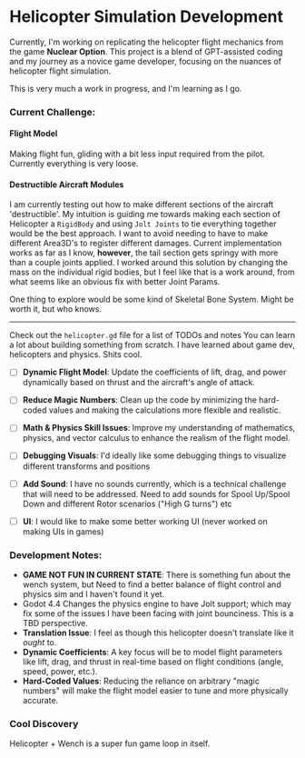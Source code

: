 # Helicopter Simulation Development

Currently, I'm working on replicating the helicopter flight mechanics from the game **Nuclear Option**. This project is a blend of GPT-assisted coding and my journey as a novice game developer, focusing on the nuances of helicopter flight simulation.

This is very much a work in progress, and I'm learning as I go.

### Current Challenge:

#### Flight Model
Making flight fun, gliding with a bit less input required from the pilot. Currently everything is very loose. 

#### Destructible Aircraft Modules
I am currently testing out how to make different sections of the aircraft 'destructible'. My intuition is guiding me towards making each section of Helicopter a `RigidBody` and using `Jolt Joints` to tie everything together would be the best approach.
I want to avoid needing to have to make different Area3D's to register different damages. 
Current implementation works as far as I know, **however**, the tail section gets springy with more than a couple joints applied. 
I worked around this solution by changing the mass on the individual rigid bodies, but I feel like that is a work around, from what seems like an obvious fix with better Joint Params. 

One thing to explore would be some kind of Skeletal Bone System. Might be worth it, but who knows.  

---

Check out the `helicopter.gd` file for a list of TODOs and notes
You can learn a lot about building something from scratch. 
I have learned about game dev, helicopters and physics. 
Shits cool. 

- [ ] **Dynamic Flight Model**: Update the coefficients of lift, drag, and power dynamically based on thrust and the aircraft's angle of attack.
- [ ] **Reduce Magic Numbers**: Clean up the code by minimizing the hard-coded values and making the calculations more flexible and realistic.
- [ ] **Math & Physics Skill Issues**: Improve my understanding of mathematics, physics, and vector calculus to enhance the realism of the flight model.
- [ ] **Debugging Visuals**: I'd ideally like some debugging things to visualize different transforms and positions
- [ ] **Add Sound**: I have no sounds currently, which is a technical challenge that will need to be addressed. Need to add sounds for Spool Up/Spool Down and different Rotor scenarios ("High G turns") etc
- [ ] **UI**: I would like to make some better working UI (never worked on making UIs in games)

 

### Development Notes:
- **GAME NOT FUN IN CURRENT STATE**: There is something fun about the wench system, but Need to find a better balance of flight control and physics sim and I haven't found it yet. 
- Godot 4.4 Changes the physics engine to have Jolt support; which may fix some of the issues I have been facing with joint bounciness. This is a TBD perspective. 
- **Translation Issue**: I feel as though this helicopter doesn't translate like it *ought* to. 
- **Dynamic Coefficients**: A key focus will be to model flight parameters like lift, drag, and thrust in real-time based on flight conditions (angle, speed, power, etc.).
- **Hard-Coded Values**: Reducing the reliance on arbitrary "magic numbers" will make the flight model easier to tune and more physically accurate.



### Cool Discovery
Helicopter + Wench is a super fun game loop in itself.  
